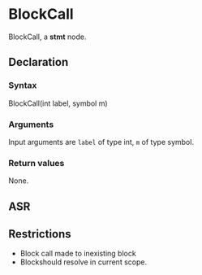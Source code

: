 <!-- This is an automatically generated file. Do not edit it manually. -->

# BlockCall

BlockCall, a **stmt** node.

## Declaration

### Syntax

BlockCall(int label, symbol m)

### Arguments
Input arguments are `label` of type int, `m` of type symbol.

### Return values

None.

## ASR

<!-- Generate ASR using pickle. -->

## Restrictions

<!-- Generated from asr_verify.cpp. -->
* Block call made to inexisting block
* Blockshould resolve in current scope.